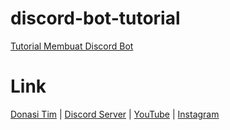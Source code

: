 # discord-bot-tutorial

[Tutorial Membuat Discord Bot](https://www.youtube.com/watch?v=cVVnDEOdldw)

# Link
[Donasi Tim](https://saweria.co/clientdev) | [Discord Server](https://discord.gg/6NpEfbM) | [YouTube](https://www.youtube.com/channel/UCV6c67PLrgc6CWNzFXiVQSA/) | [Instagram](https://instagram.com/clientdev.id)
